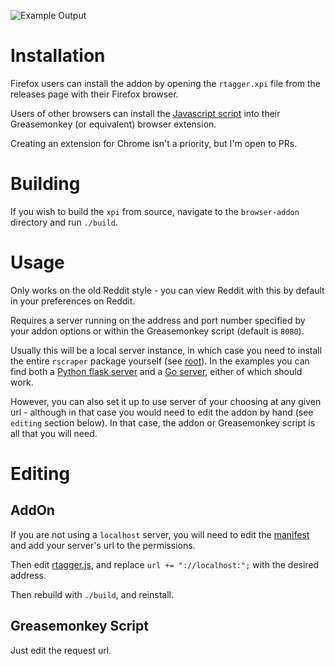 ![Example Output](https://user-images.githubusercontent.com/30552567/60322807-48eb0d80-9978-11e9-94a4-d4e92e38bf25.png)

# Installation

Firefox users can install the addon by opening the `rtagger.xpi` file from the releases page with their Firefox browser.

Users of other browsers can install the [Javascript script](rtagger.js) into their Greasemonkey (or equivalent) browser extension.

Creating an extension for Chrome isn't a priority, but I'm open to PRs.

# Building

If you wish to build the `xpi` from source, navigate to the `browser-addon` directory and run `./build`.

# Usage

Only works on the old Reddit style - you can view Reddit with this by default in your preferences on Reddit.

Requires a server running on the address and port number specified by your addon options or within the Greasemonkey script (default is `8080`).

Usually this will be a local server instance, in which case you need to install the entire `rscraper` package yourself (see [root](..)). In the examples you can find both a [Python flask server](server.py) and a [Go server](src/server.go), either of which should work.

However, you can also set it up to use server of your choosing at any given url - although in that case you would need to edit the addon by hand (see `editing` section below). In that case, the addon or Greasemonkey script is all that you will need.

# Editing

## AddOn

If you are not using a `localhost` server, you will need to edit the [manifest](browser-addon/manifest.json) and add your server's url to the permissions.

Then edit [rtagger.js](browser-addon/js/rtagger.js), and replace `url += "://localhost:";` with the desired address.

Then rebuild with `./build`, and reinstall.

## Greasemonkey Script

Just edit the request url.

